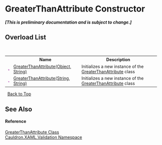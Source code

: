 # GreaterThanAttribute Constructor 
 _**\[This is preliminary documentation and is subject to change.\]**_


## Overload List
&nbsp;<table><tr><th></th><th>Name</th><th>Description</th></tr><tr><td>![Public method](media/pubmethod.gif "Public method")</td><td><a href="M_Cauldron_XAML_Validation_GreaterThanAttribute__ctor">GreaterThanAttribute(Object, String)</a></td><td>
Initializes a new instance of the <a href="T_Cauldron_XAML_Validation_GreaterThanAttribute">GreaterThanAttribute</a> class</td></tr><tr><td>![Public method](media/pubmethod.gif "Public method")</td><td><a href="M_Cauldron_XAML_Validation_GreaterThanAttribute__ctor_1">GreaterThanAttribute(String, String)</a></td><td>
Initializes a new instance of the <a href="T_Cauldron_XAML_Validation_GreaterThanAttribute">GreaterThanAttribute</a> class</td></tr></table>&nbsp;
<a href="#greaterthanattribute-constructor">Back to Top</a>

## See Also


#### Reference
<a href="T_Cauldron_XAML_Validation_GreaterThanAttribute">GreaterThanAttribute Class</a><br /><a href="N_Cauldron_XAML_Validation">Cauldron.XAML.Validation Namespace</a><br />